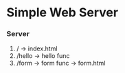 # Simple Web Server

### Server
1. / -> index.html
2. /hello -> hello func
3. /form -> form func -> form.html